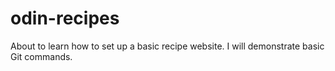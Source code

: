 # odin-recipes
About to learn how to set up a basic recipe website. I will demonstrate basic Git commands.